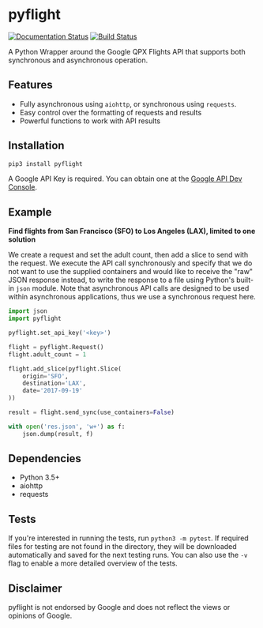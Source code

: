 # pyflight
[![Documentation Status](https://readthedocs.org/projects/pyflight/badge/?version=latest)](http://pyflight.readthedocs.io/en/latest/?badge=latest)
[![Build Status](https://travis-ci.org/Volcyy/pyflight.svg?branch=master)](https://travis-ci.org/Volcyy/pyflight)

A Python Wrapper around the Google QPX Flights API that supports both synchronous and asynchronous operation.

## Features
- Fully asynchronous using `aiohttp`, or synchronous using `requests`.
- Easy control over the formatting of requests and results
- Powerful functions to work with API results

## Installation
```bash
pip3 install pyflight 
```  
A Google API Key is required. You can obtain one at the [Google API Dev Console](https://console.developers.google.com/apis).
   
## Example
**Find flights from San Francisco (SFO) to Los Angeles (LAX), limited to one solution** 

We create a request and set the adult count, then add a slice to send with the request. We execute the API call synchronously 
and specify that we do not want to use the supplied containers and would like to receive the "raw" JSON response 
instead, to write the response to a file using Python's built-in `json` module. Note that asynchronous API calls are designed to be used within
asynchronous applications, thus we use a synchronous request here.
```python
import json
import pyflight

pyflight.set_api_key('<key>')

flight = pyflight.Request()
flight.adult_count = 1

flight.add_slice(pyflight.Slice(
    origin='SFO',
    destination='LAX',
    date='2017-09-19'
))

result = flight.send_sync(use_containers=False)

with open('res.json', 'w+') as f:
    json.dump(result, f)
```

## Dependencies
- Python 3.5+
- aiohttp
- requests


## Tests
If you're interested in running the tests,  run `python3 -m pytest`.
If required files for testing are not found in the directory, they will be downloaded
automatically and saved for the next testing runs.
You can also use the `-v` flag to enable a more detailed overview of the tests.
 
 
## Disclaimer
pyflight is not endorsed by Google and does not reflect the views or opinions of Google.

